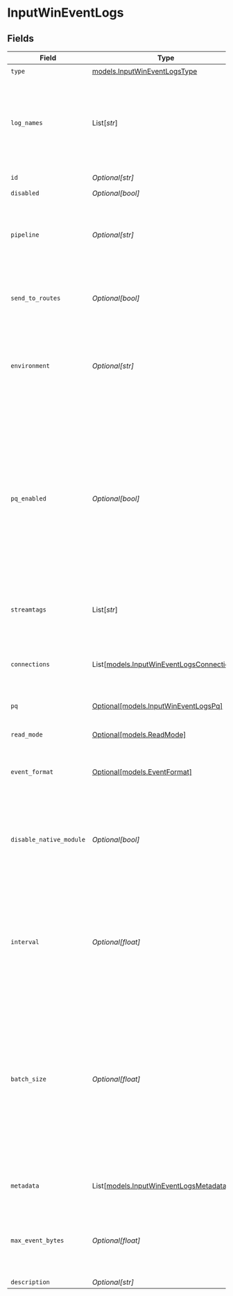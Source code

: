 # InputWinEventLogs


## Fields

| Field                                                                                                                                                                                                                                        | Type                                                                                                                                                                                                                                         | Required                                                                                                                                                                                                                                     | Description                                                                                                                                                                                                                                  |
| -------------------------------------------------------------------------------------------------------------------------------------------------------------------------------------------------------------------------------------------- | -------------------------------------------------------------------------------------------------------------------------------------------------------------------------------------------------------------------------------------------- | -------------------------------------------------------------------------------------------------------------------------------------------------------------------------------------------------------------------------------------------- | -------------------------------------------------------------------------------------------------------------------------------------------------------------------------------------------------------------------------------------------- |
| `type`                                                                                                                                                                                                                                       | [models.InputWinEventLogsType](../models/inputwineventlogstype.md)                                                                                                                                                                           | :heavy_check_mark:                                                                                                                                                                                                                           | N/A                                                                                                                                                                                                                                          |
| `log_names`                                                                                                                                                                                                                                  | List[*str*]                                                                                                                                                                                                                                  | :heavy_check_mark:                                                                                                                                                                                                                           | Enter the event logs to collect. Run "Get-WinEvent -ListLog *" in PowerShell to see the available logs.                                                                                                                                      |
| `id`                                                                                                                                                                                                                                         | *Optional[str]*                                                                                                                                                                                                                              | :heavy_minus_sign:                                                                                                                                                                                                                           | Unique ID for this input                                                                                                                                                                                                                     |
| `disabled`                                                                                                                                                                                                                                   | *Optional[bool]*                                                                                                                                                                                                                             | :heavy_minus_sign:                                                                                                                                                                                                                           | N/A                                                                                                                                                                                                                                          |
| `pipeline`                                                                                                                                                                                                                                   | *Optional[str]*                                                                                                                                                                                                                              | :heavy_minus_sign:                                                                                                                                                                                                                           | Pipeline to process data from this Source before sending it through the Routes                                                                                                                                                               |
| `send_to_routes`                                                                                                                                                                                                                             | *Optional[bool]*                                                                                                                                                                                                                             | :heavy_minus_sign:                                                                                                                                                                                                                           | Select whether to send data to Routes, or directly to Destinations.                                                                                                                                                                          |
| `environment`                                                                                                                                                                                                                                | *Optional[str]*                                                                                                                                                                                                                              | :heavy_minus_sign:                                                                                                                                                                                                                           | Optionally, enable this config only on a specified Git branch. If empty, will be enabled everywhere.                                                                                                                                         |
| `pq_enabled`                                                                                                                                                                                                                                 | *Optional[bool]*                                                                                                                                                                                                                             | :heavy_minus_sign:                                                                                                                                                                                                                           | Use a disk queue to minimize data loss when connected services block. See [Cribl Docs](https://docs.cribl.io/stream/persistent-queues) for PQ defaults (Cribl-managed Cloud Workers) and configuration options (on-prem and hybrid Workers). |
| `streamtags`                                                                                                                                                                                                                                 | List[*str*]                                                                                                                                                                                                                                  | :heavy_minus_sign:                                                                                                                                                                                                                           | Tags for filtering and grouping in @{product}                                                                                                                                                                                                |
| `connections`                                                                                                                                                                                                                                | List[[models.InputWinEventLogsConnections](../models/inputwineventlogsconnections.md)]                                                                                                                                                       | :heavy_minus_sign:                                                                                                                                                                                                                           | Direct connections to Destinations, and optionally via a Pipeline or a Pack                                                                                                                                                                  |
| `pq`                                                                                                                                                                                                                                         | [Optional[models.InputWinEventLogsPq]](../models/inputwineventlogspq.md)                                                                                                                                                                     | :heavy_minus_sign:                                                                                                                                                                                                                           | N/A                                                                                                                                                                                                                                          |
| `read_mode`                                                                                                                                                                                                                                  | [Optional[models.ReadMode]](../models/readmode.md)                                                                                                                                                                                           | :heavy_minus_sign:                                                                                                                                                                                                                           | Read all stored and future event logs, or only future events                                                                                                                                                                                 |
| `event_format`                                                                                                                                                                                                                               | [Optional[models.EventFormat]](../models/eventformat.md)                                                                                                                                                                                     | :heavy_minus_sign:                                                                                                                                                                                                                           | Format of individual events                                                                                                                                                                                                                  |
| `disable_native_module`                                                                                                                                                                                                                      | *Optional[bool]*                                                                                                                                                                                                                             | :heavy_minus_sign:                                                                                                                                                                                                                           | Enable to use built-in tools (PowerShell for JSON, wevtutil for XML) to collect event logs instead of native API (default) [Learn more](https://docs.cribl.io/edge/sources-windows-event-logs/#advanced-settings)                            |
| `interval`                                                                                                                                                                                                                                   | *Optional[float]*                                                                                                                                                                                                                            | :heavy_minus_sign:                                                                                                                                                                                                                           | Time, in seconds, between checking for new entries (Applicable for pre-4.8.0 nodes that use Windows Tools)                                                                                                                                   |
| `batch_size`                                                                                                                                                                                                                                 | *Optional[float]*                                                                                                                                                                                                                            | :heavy_minus_sign:                                                                                                                                                                                                                           | The maximum number of events to read in one polling interval. A batch size higher than 500 can cause delays when pulling from multiple event logs. (Applicable for pre-4.8.0 nodes that use Windows Tools)                                   |
| `metadata`                                                                                                                                                                                                                                   | List[[models.InputWinEventLogsMetadata](../models/inputwineventlogsmetadata.md)]                                                                                                                                                             | :heavy_minus_sign:                                                                                                                                                                                                                           | Fields to add to events from this input                                                                                                                                                                                                      |
| `max_event_bytes`                                                                                                                                                                                                                            | *Optional[float]*                                                                                                                                                                                                                            | :heavy_minus_sign:                                                                                                                                                                                                                           | The maximum number of bytes in an event before it is flushed to the pipelines                                                                                                                                                                |
| `description`                                                                                                                                                                                                                                | *Optional[str]*                                                                                                                                                                                                                              | :heavy_minus_sign:                                                                                                                                                                                                                           | N/A                                                                                                                                                                                                                                          |